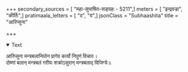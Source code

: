 +++
secondary_sources = [ "महा-सुभाषित-सङ्ग्रहः - 5211",]
meters = [ "इन्द्रवज्रा", "कीर्तिः",]
pratimaala_letters = [ "द", "य",]
jsonClass = "Subhaashita"
title = "आरिप्सुना"

+++

<details open><summary>Text</summary>

आरिप्सुना मन्त्रबलान्वितेन प्रागेव कार्यो निपुणं विचारः।  
दोष्णां बलान् मन्त्रबलं गरीयः शक्रोऽसुरान् मन्त्रबलाद् विजिग्ये॥
</details>
